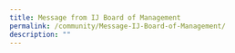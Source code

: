```yaml
---
title: Message from IJ Board of Management
permalink: /community/Message-IJ-Board-of-Management/
description: ""
---
```

